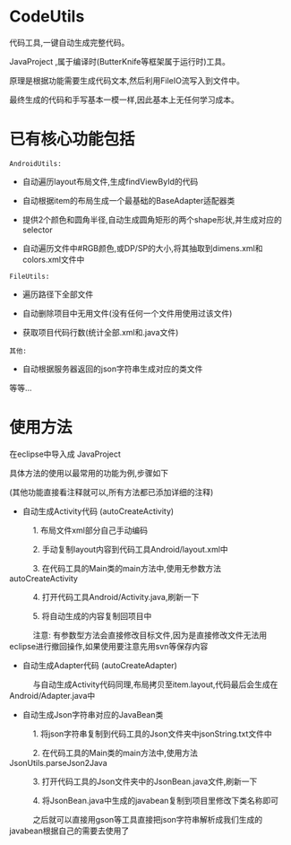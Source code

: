 CodeUtils
=======

代码工具,一键自动生成完整代码。

JavaProject ,属于编译时(ButterKnife等框架属于运行时)工具。

原理是根据功能需要生成代码文本,然后利用FileIO流写入到文件中。

最终生成的代码和手写基本一模一样,因此基本上无任何学习成本。



已有核心功能包括
=======

`AndroidUtils:`

* 自动遍历layout布局文件,生成findViewById的代码

* 自动根据item的布局生成一个最基础的BaseAdapter适配器类

* 提供2个颜色和圆角半径,自动生成圆角矩形的两个shape形状,并生成对应的selector

* 自动遍历文件中#RGB颜色,或DP/SP的大小,将其抽取到dimens.xml和colors.xml文件中


`FileUtils:`

* 遍历路径下全部文件

* 自动删除项目中无用文件(没有任何一个文件用使用过该文件)

* 获取项目代码行数(统计全部.xml和.java文件)


`其他:`

* 自动根据服务器返回的json字符串生成对应的类文件

等等...



使用方法
=======

在eclipse中导入成 JavaProject

具体方法的使用以最常用的功能为例,步骤如下

(其他功能直接看注释就可以,所有方法都已添加详细的注释)


* 自动生成Activity代码 (autoCreateActivity)

　　　1. 布局文件xml部分自己手动编码

　　　2. 手动复制layout内容到代码工具Android/layout.xml中

　　　3. 在代码工具的Main类的main方法中,使用无参数方法 autoCreateActivity

　　　4. 打开代码工具Android/Activity.java,刷新一下

　　　5. 将自动生成的内容复制回项目中

　　　注意: 有参数型方法会直接修改目标文件,因为是直接修改文件无法用eclipse进行撤回操作,如果使用要注意先用svn等保存内容



* 自动生成Adapter代码 (autoCreateAdapter)

　　　与自动生成Activity代码同理,布局拷贝至item.layout,代码最后会生成在Android/Adapter.java中



* 自动生成Json字符串对应的JavaBean类

　　　1. 将json字符串复制到代码工具的Json文件夹中jsonString.txt文件中

　　　2. 在代码工具的Main类的main方法中,使用方法JsonUtils.parseJson2Java

　　　3. 打开代码工具的Json文件夹中的JsonBean.java文件,刷新一下

　　　4. 将JsonBean.java中生成的javabean复制到项目里修改下类名称即可

　　　之后就可以直接用gson等工具直接把json字符串解析成我们生成的javabean根据自己的需要去使用了
